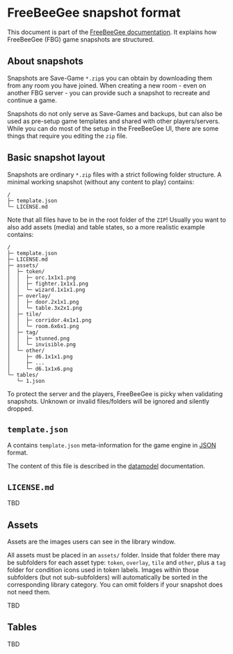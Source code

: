 # FreeBeeGee snapshot format

This document is part of the [FreeBeeGee documentation](DOCS.md). It explains how FreeBeeGee (FBG) game snapshots are structured.

## About snapshots

Snapshots are Save-Game `*.zip`s you can obtain by downloading them from any room you have joined. When creating a new room - even on another FBG server - you can provide such a snapshot to recreate and continue a game.

Snapshots do not only serve as Save-Games and backups, but can also be used as pre-setup game templates and shared with other players/servers. While you can do most of the setup in the FreeBeeGee UI, there are some things that require you editing the `zip` file.

## Basic snapshot layout

Snapshots are ordinary `*.zip` files with a strict following folder structure. A minimal working snapshot (without any content to play) contains:

```
/
├─ template.json
└─ LICENSE.md
```

Note that all files have to be in the root folder of the `ZIP`! Usually you want to also add assets (media) and table states, so a more realistic example contains:

```
/
├─ template.json
├─ LICENSE.md
├─ assets/
│  ├─ token/
│  │  ├─ orc.1x1x1.png
│  │  ├─ fighter.1x1x1.png
│  │  └─ wizard.1x1x1.png
│  ├─ overlay/
│  │  ├─ door.2x1x1.png
│  │  └─ table.3x2x1.png
│  ├─ tile/
│  │  ├─ corridor.4x1x1.png
│  │  └─ room.6x6x1.png
│  ├─ tag/
│  │  ├─ stunned.png
│  │  └─ invisible.png
│  └─ other/
│     ├─ d6.1x1x1.png
│     ├─ ...
│     └─ d6.1x1x6.png
└─ tables/
   └─ 1.json
```

To protect the server and the players, FreeBeeGee is picky when validating snapshots. Unknown or invalid files/folders will be ignored and silently dropped.

## `template.json`

A contains `template.json` meta-information for the game engine in [JSON](https://en.wikipedia.org/wiki/JSON) format.

The content of this file is described in the [datamodel](datamodel.md#templates) documentation.

## `LICENSE.md`

TBD

## Assets

Assets are the images users can see in the library window.

All assets must be placed in an `assets/` folder. Inside that folder there may be subfolders for each asset type: `token`, `overlay`, `tile` and `other`, plus a `tag` folder for condition icons used in token labels. Images within those subfolders (but not sub-subfolders) will automatically be sorted in the corresponding library category. You can omit folders if your snapshot does not need them.

TBD

## Tables

TBD
